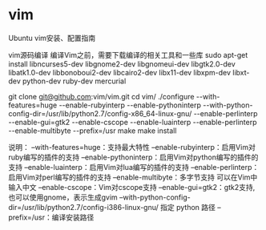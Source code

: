 # vim
Ubuntu vim安装、配置指南

vim源码编译
编译Vim之前，需要下载编译的相关工具和一些库
sudo apt-get install libncurses5-dev libgnome2-dev libgnomeui-dev libgtk2.0-dev libatk1.0-dev libbonoboui2-dev libcairo2-dev libx11-dev libxpm-dev libxt-dev python-dev ruby-dev mercurial

git clone git@github.com:vim/vim.git
cd vim/
./configure --with-features=huge --enable-rubyinterp --enable-pythoninterp --with-python-config-dir=/usr/lib/python2.7/config-x86_64-linux-gnu/ --enable-perlinterp --enable-gui=gtk2 --enable-cscope --enable-luainterp --enable-perlinterp --enable-multibyte --prefix=/usr
make
make install

说明：
–with-features=huge：支持最大特性 
–enable-rubyinterp：启用Vim对ruby编写的插件的支持 
–enable-pythoninterp：启用Vim对python编写的插件的支持 
–enable-luainterp：启用Vim对lua编写的插件的支持 
–enable-perlinterp：启用Vim对perl编写的插件的支持 
–enable-multibyte：多字节支持 可以在Vim中输入中文 
–enable-cscope：Vim对cscope支持 
–enable-gui=gtk2：gtk2支持,也可以使用gnome，表示生成gvim 
–with-python-config-dir=/usr/lib/python2.7/config-i386-linux-gnu/ 指定 python 路径 
–prefix=/usr：编译安装路径
